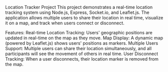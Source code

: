 Location Tracker Project
This project demonstrates a real-time location tracking system using Node.js, Express, Socket.io, and Leaflet.js. The application allows multiple users to share their location in real time, visualize it on a map, and track when users connect or disconnect.

Features:
Real-time Location Tracking: Users' geographic positions are updated in real-time on the map as they move.
Map Display: A dynamic map (powered by Leaflet.js) shows users' positions as markers.
Multiple Users Support: Multiple users can share their location simultaneously, and all participants will see the movement of others in real time.
User Disconnect Tracking: When a user disconnects, their location marker is removed from the map.
